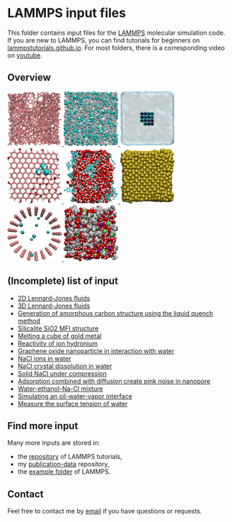 # LAMMPS input files

This folder contains input files for the [LAMMPS](https://www.lammps.org/)
molecular simulation code. If you are new to LAMMPS, you can find tutorials 
for beginners on [lammpstutorials.github.io](https://lammpstutorials.github.io/).
For most folders, there is a corresponding video
on [youtube](https://www.youtube.com/channel/UCLmK_9wpyLVpcP7BPgN6BIw). 

## Overview

<p float="left">
    <a href="inputs/amorphous-carbon/">
        <img src="inputs/amorphous-carbon/amorphous-carbon.png" width="24.5%" />
    </a>
    <a href="inputs/3D-lennard-jones-fluid/">
        <img src="inputs/3D-lennard-jones-fluid/LJ.png" width="24.5%" />
    </a>
    <a href="inputs/salt-dissolution-water/">
        <img src="inputs/salt-dissolution-water/salt-dissolution.png" width="24.5%" />
    </a>
    <a href="inputs/GO-nanoparticle/">
        <img src="inputs/GO-nanoparticle/GO-nanoparticle.png" width="24.5%" />
    </a>
    <a href="inputs/water-toluene-interface/">
        <img src="inputs/water-toluene-interface/water-toluene.png" width="24.5%" />
    </a>
    <a href="inputs/melting-gold/">
        <img src="inputs/melting-gold/gold-melting.png" width="24.5%" />
    </a>
    <a href="inputs/reversibly-adsorbing-particles/">
        <img src="inputs/reversibly-adsorbing-particles/reversible-adsorbing-particles.png" width="24.5%" />
    </a>
    <a href="inputs/water-ethanol/">
        <img src="inputs/water-ethanol/water-ethanol.png" width="24.5%" />
    </a>
</p>

## (Incomplete) list of input

* [2D Lennard-Jones fluids](inputs/2D-lennard-jones-fluid/)
* [3D Lennard-Jones fluids](inputs/3D-lennard-jones-fluid/)
* [Generation of amorphous carbon structure using the liquid quench method](inputs/amorphous-carbon/)
* [Silicalite SiO2 MFI structure](inputs/bulk-silicalite/)
* [Melting a cube of gold metal](inputs/melting-gold/)
* [Reactivity of ion hydronium](inputs/illustration-ion-hydronium/)
* [Graphene oxide nanoparticle in interaction with water](inputs/GO-nanoparticle/)
* [NaCl ions in water](inputs/nacl-solution/)
* [NaCl crystal dissolution in water](inputs/salt-dissolution-water/)
* [Solid NaCl under compression](inputs/solid-NaCl-under-compression/)
* [Adsorption combined with diffusion create pink noise in nanopore](inputs/reversibly-adsorbing-particles/)
* [Water-ethanol-Na-Cl mixture](inputs/water-ethanol/)
* [Simulating an oil-water-vapor interface](inputs/water-toluene-interface/)
* [Measure the surface tension of water](inputs/water-vapour/)

## Find more input

Many more inputs are stored in:
- the [repository](https://github.com/lammpstutorials/lammpstutorials-inputs) of LAMMPS tutorials,
- my [publication-data](https://github.com/simongravelle/publication-data) repository,
- the [example folder](https://github.com/lammps/lammps/tree/develop/examples) of LAMMPS.

## Contact 

Feel free to contact me by [email](https://simongravelle.github.io/) if you have questions or requests.
